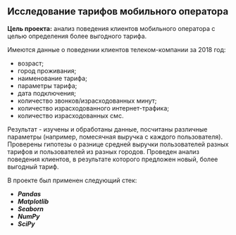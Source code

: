 ## Исследование тарифов мобильного оператора

**Цель проекта:** анализ поведения клиентов мобильного оператора с целью определения более выгодного тарифа.

Имеются данные о поведении клиентов телеком-компании за 2018 год:

* возраст;
* город проживания;
* наименование тарифа;
* параметры тарифа;
* дата подключения;
* количество звонков/израсходованных минут;
* количество израсходованного интернет-трафика;
* количество израсходованных смс.

Результат - изучены и обработаны данные, посчитаны различные параметры (например, помесячная выручка с каждого пользователя). Проверены гипотезы о разнице средней выручки пользователей разных тарифов и пользователей из разных городов.
Проведен анализ поведения клиентов, в результате которого предложен новый, более выгодный тариф.

В проекте был применен следующий стек:
* **_Pandas_**
* **_Matplotlib_**
* **_Seaborn_**
* **_NumPy_**
* **_SciPy_**
